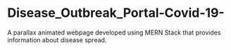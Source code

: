 # Disease_Outbreak_Portal-Covid-19-
A parallax animated webpage developed using MERN Stack that provides information about disease spread.
